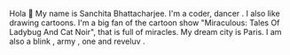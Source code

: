 Hola  👋
My name is Sanchita Bhattacharjee.
I'm a coder, dancer .
 I also like drawing cartoons.
I'm a big fan of the cartoon show "Miraculous: Tales Of Ladybug And Cat Noir", that is full of miracles. My dream city is Paris.
I am  also a blink , army , one and reveluv .

  
<!---
Sanchita731/Sanchita731 is a ✨ special ✨ repository because its `README.md` (this file) appears on your GitHub profile.
You can click the Preview link to take a look at your changes.
--->
